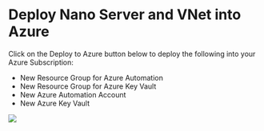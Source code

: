 # Deploy Nano Server and VNet into Azure

Click on the Deploy to Azure button below to deploy the following into your Azure Subscription:

- New Resource Group for Azure Automation
- New Resource Group for Azure Key Vault
- New Azure Automation Account
- New Azure Key Vault

<a href="https://portal.azure.com/#create/Microsoft.Template/uri/https%3A%2F%2Fraw.githubusercontent.com%2Fstarkfell%2Fstarkfell.github.io%2Fmaster%2Farm-templates%2Fdeploy-vnet-and-nano-server%2Fazuredeploy.json" target="_blank">
    <img src="http://azuredeploy.net/deploybutton.png"/>
</a>
